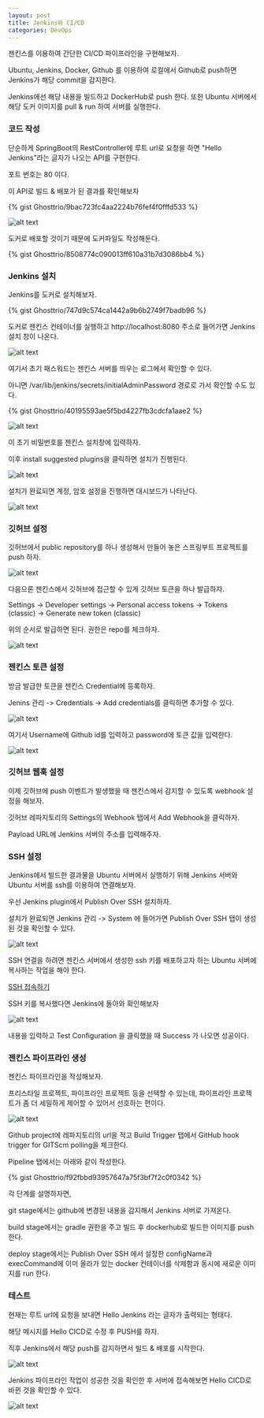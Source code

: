 ```yaml
---
layout: post
title: Jenkins와 CI/CD
categories: DevOps
---
```


젠킨스를 이용하여 간단한 CI/CD 파이프라인을 구현해보자.

Ubuntu, Jenkins, Docker, Github 를 이용하여 로컬에서 Github로 push하면 Jenkins가 해당 commit을 감지한다.

Jenkins에선 해당 내용을 빌드하고 DockerHub로 push 한다. 또한 Ubuntu 서버에서 해당 도커 이미지를 pull & run 하여 서버를 실행한다.

### 코드 작성

단순하게 SpringBoot의 RestController에 루트 url로 요청을 하면 "Hello Jenkins"라는 글자가 나오는 API를 구현한다.

포트 번호는 80 이다.

이 API로 빌드 & 배포가 된 결과를 확인해보자

{% gist Ghosttrio/9bac723fc4aa2224b76fef4f0fffd533 %}

![alt text](/public/img/241028/image-3.png)

도커로 배포할 것이기 때문에 도커파일도 작성해둔다.

{% gist Ghosttrio/8508774c090013ff610a31b7d3086bb4 %}

### Jenkins 설치

Jenkins를 도커로 설치해보자.

{% gist Ghosttrio/747d9c574ca1442a9b6b2749f7badb96 %}

도커로 젠킨스 컨테이너를 실행하고 http://localhost:8080 주소로 들어가면 Jenkins 설치 창이 나온다.


![alt text](/public/img/241028/image-2.png)

여기서 초기 패스워드는 젠킨스 서버를 띄우는 로그에서 확인할 수 있다.

아니면 /var/lib/jenkins/secrets/initialAdminPassword 경로로 가서 확인할 수도 있다.

{% gist Ghosttrio/40195593ae5f5bd4227fb3cdcfa1aae2 %}

![alt text](/public/img/241028/image-4.png)

이 초기 비밀번호를 젠킨스 설치창에 입력하자.

이후 install suggested plugins을 클릭하면 설치가 진행된다.

![alt text](/public/img/241028/image-5.png)


설치가 완료되면 계정, 암호 설정을 진행하면 대시보드가 나타난다.

![alt text](/public/img/241028/image-6.png)


### 깃허브 설정

깃허브에서 public repository를 하나 생성해서 만들어 놓은 스프링부트 프로젝트를 push 하자.

![alt text](/public/img/241028/image-7.png)

다음으론 젠킨스에서 깃허브에 접근할 수 있게 깃허브 토큰을 하나 발급하자.

Settings -> Developer settings -> Personal access tokens -> Tokens (classic) -> Generate new token (classic) 

위의 순서로 발급하면 된다. 권한은 repo를 체크하자.

![alt text](/public/img/241028/image-8.png)


### 젠킨스 토큰 설정

방금 발급한 토큰을 젠킨스 Credential에 등록하자.

Jenins 관리 -> Credentials -> Add credentials를 클릭하면 추가할 수 있다.

![alt text](/public/img/241028/image-9.png)

여기서 Username에 Github id를 입력하고 password에 토큰 값을 입력한다.

![alt text](/public/img/241028/image-10.png)


### 깃허브 웹훅 설정

이제 깃허브에 push 이벤트가 발생했을 때 젠킨스에서 감지할 수 있도록 webhook 설정을 해보자.

깃허브 레파지토리의 Settings의 Webhook 탭에서 Add Webhook을 클릭하자.

Payload URL에 Jenkins 서버의 주소를 입력해주자.

### SSH 설정

Jenkins에서 빌드한 결과물을 Ubuntu 서버에서 실행하기 위해 Jenkins 서버와 Ubuntu 서버를 ssh를 이용하여 연결해보자.

우선 Jenkins plugin에서 Publish Over SSH 설치하자.

설치가 완료되면 Jenkins 관리 -> System 에 들어가면 Publish Over SSH 탭이 생성된 것을 확인할 수 있다.

![alt text](/public/img/241028/image-12.png)

SSH 연결을 하려면 젠킨스 서버에서 생성한 ssh 키를 배포하고자 하는 Ubuntu 서버에 복사하는 작업을 해야 한다.

[SSH 접속하기](블록그포스팅적기)

SSH 키를 복사했다면 Jenkins에 돌아와 확인해보자

![alt text](/public/img/241028/image-13.png)

내용을 입력하고 Test Configuration 을 클릭했을 때 Success 가 나오면 성공이다.


### 젠킨스 파이프라인 생성

젠킨스 파이프라인을 작성해보자.

프리스타일 프로젝트, 파이프라인 프로젝트 등을 선택할 수 있는데, 파이프라인 프로젝트가 좀 더 세밀하게 제어할 수 있어서 선호하는 편이다.

![alt text](/public/img/241028/image-11.png)

Github project에 레파지토리의 url을 적고 Build Trigger 탭에서 GitHub hook trigger for GITScm polling을 체크한다.

Pipeline 탭에서는 아래와 같이 작성한다.

{% gist Ghosttrio/f92fbbd93957647a75f3bf7f2c0f0342 %}

각 단계를 설명하자면, 

git stage에서는 github에 변경된 내용을 감지해서 Jenkins 서버로 가져온다.

build stage에서는 gradle 권한을 주고 빌드 후 dockerhub로 빌드한 이미지를 push 한다.

deploy stage에서는 Publish Over SSH 에서 설정한 configName과 execCommand에 이미 올라가 있는 docker 컨테이너를 삭제함과 동시에 새로운 이미지를 run 한다.


### 테스트

현재는 루트 url에 요청을 보내면 Hello Jenkins 라는 글자가 출력되는 형태다.

해당 메시지를 Hello CICD로 수정 후 PUSH를 하자.

직후 Jenkins에서 해당 push를 감지하면서 빌드 & 배포를 시작한다.

![alt text](/public/img/241028/image-14.png)

Jenkins 파이프라인 작업이 성공한 것을 확인한 후 서버에 접속해보면 Hello CICD로 바뀐 것을 확인할 수 있다.

![alt text](/public/img/241028/image-15.png)